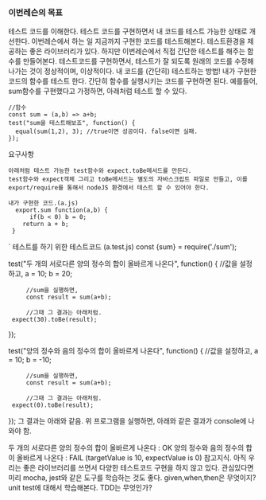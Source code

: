 ### 이번레슨의 목표

테스트 코드를 이해한다.
테스트 코드를 구현하면서 내 코드를 테스트 가능한 상태로 개선한다.
이번레슨에서 하는 일
지금까지 구현한 코드를 테스트해본다.
테스트환경을 제공하는 좋은 라이브러리가 있다. 하지만 이번레슨에서 직접 간단한 테스트를 해주는 함수를 만들어본다.
테스트코드를 구현하면서, 테스트가 잘 되도록 원래의 코드를 수정해나가는 것이 정상적이며, 이상적이다.
내 코드를 (간단히) 테스트하는 방법!
내가 구현한 코드의 함수를 테스트 한다. 간단히 함수를 실행시키는 코드를 구현하면 된다. 예를들어, sum함수를 구현했다고 가정하면, 아래처럼 테스트 할 수 있다.

```
//함수
const sum = (a,b) => a+b;
test("sum을 테스트해보죠", function() {
  equal(sum(1,2), 3); //true이면 성공이다. false이면 실패.
});
```
요구사항
```
아래처럼 테스트 가능한 test함수와 expect.toBe메서드를 만든다.
test함수와 expect객체 그리고 toBe메서드는 별도의 자바스크립트 파일로 만들고, 이를 export/require를 통해서 nodeJS 환경에서 테스트 할 수 있어야 한다.

내가 구현한 코드.(a.js)
  export.sum function(a,b) {
      if(b < 0) b = 0;
    return a + b;
 }
 ```
`
테스트를 하기 위한 테스트코드 (a.test.js)
  const {sum} = require('./sum');

  test("두 개의 서로다른 양의 정수의 합이 올바르게 나온다", function() {
     //값을 설정하고,
         a = 10; b = 20;

         //sum을 실행하면,
         const result = sum(a+b);

         //그때 그 결과는 아래처럼.
     expect(30).toBe(result);
 });

   test("양의 정수와 음의 정수의 합이 올바르게 나온다", function() {
     //값을 설정하고,
         a = 10; b = -10;

         //sum을 실행하면,
         const result = sum(a+b);

         //그때 그 결과는 아래처럼.
     expect(0).toBe(result);
 });
그 결과는 아래와 같음.
위 프로그램을 실행하면, 아래와 같은 결과가 console에 나와야 함.

두 개의 서로다른 양의 정수의 합이 올바르게 나온다  : OK
양의 정수와 음의 정수의 합이 올바르게 나온다 : FAIL (targetValue is 10, expectValue is 0)
참고지식.
아직 우리는 좋은 라이브러리를 쓰면서 다양한 테스트코드 구현을 하지 않고 있다.
관심있다면 미리 mocha, jest와 같은 도구를 학습하는 것도 좋다.
given,when,then은 무엇이지?
unit test에 대해서 학습해본다.
TDD는 무엇인가?